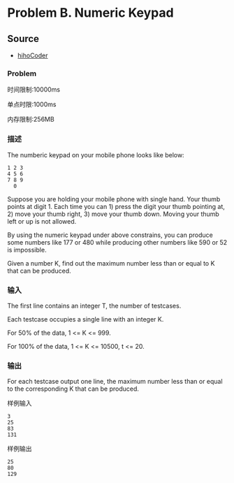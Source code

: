 # Problem B. Numeric Keypad

## Source

- [hihoCoder](http://hihocoder.com/contest/mstest2015april2/problem/2)

### Problem

时间限制:10000ms

单点时限:1000ms

内存限制:256MB

### 描述

The numberic keypad on your mobile phone looks like below:



    1 2 3
    4 5 6
    7 8 9
      0


Suppose you are holding your mobile phone with single hand. Your thumb points
at digit 1. Each time you can 1) press the digit your thumb pointing at, 2)
move your thumb right, 3) move your thumb down. Moving your thumb left or up
is not allowed.

By using the numeric keypad under above constrains, you can produce some
numbers like 177 or 480 while producing other numbers like 590 or 52 is
impossible.

Given a number K, find out the maximum number less than or equal to K that can
be produced.

### 输入

The first line contains an integer T, the number of testcases.

Each testcase occupies a single line with an integer K.



For 50% of the data, 1 &lt;= K &lt;= 999.

For 100% of the data, 1 &lt;= K &lt;= 10500, t &lt;= 20.

### 输出

For each testcase output one line, the maximum number less than or equal to
the corresponding K that can be produced.

样例输入




    3
    25
    83
    131

样例输出




    25
    80
    129


